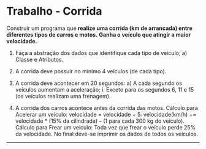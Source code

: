 # Trabalho - Corrida

Construir um programa que **realize uma corrida (km de arrancada) entre diferentes tipos de
carros e motos.** **Ganha o veículo que atingir a maior velocidade.**

1. Faça a abstração dos dados que identifique cada tipo de veículo;
   a) Classe e Atributos.


2. A corrida deve possuir no mínimo 4 veículos (de cada tipo).


3. A corrida deve acontecer em 20 segundos:
   a) A cada segundo os veículos aumentam a aceleração;
   i. Exceto para os segundos 6, 11 e 15 (os veículos realizam uma frenagem).


4. A corrida dos carros acontece antes da corrida das motos.
   Cálculo para Acelerar um veículo:
   velocidade = velocidade + 5.
   velocidade(km/h) += velocidade * (15% da cilindrada) – (1 para cada 300 kg do veículo).
   Cálculo para Frear um veículo:
   Toda vez que frear o veículo perde 25% da velocidade.
   No final deve-se imprimir os dados de todos os veículos.

---
